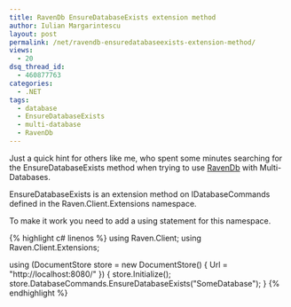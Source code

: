 ```yaml
---
title: RavenDb EnsureDatabaseExists extension method
author: Iulian Margarintescu
layout: post
permalink: /net/ravendb-ensuredatabaseexists-extension-method/
views:
  - 20
dsq_thread_id:
  - 460877763
categories:
  - .NET
tags:
  - database
  - EnsureDatabaseExists
  - multi-database
  - RavenDb
---
```

Just a quick hint for others like me, who spent some minutes searching for the EnsureDatabaseExists method when trying to use [RavenDb][1] with  Multi-Databases. 

EnsureDatabaseExists is an extension method on IDatabaseCommands defined in the Raven.Client.Extensions namespace. 

To make it work you need to add a using statement for this namespace.


{% highlight c# linenos %}
using Raven.Client;
using Raven.Client.Extensions;

using (DocumentStore store = new DocumentStore()
{
    Url = "http://localhost:8080/" 
})
{
    store.Initialize();
    store.DatabaseCommands.EnsureDatabaseExists("SomeDatabase");
}
{% endhighlight %}

 [1]: http://ravendb.net "RavenDb"